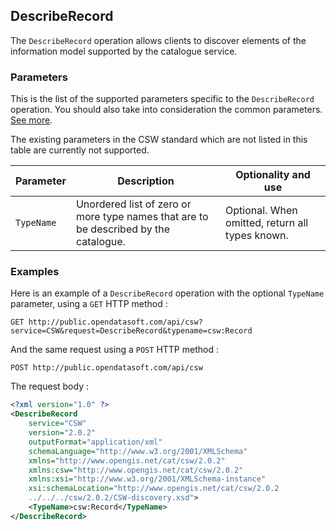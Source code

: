 ## DescribeRecord

The `DescribeRecord` operation allows clients to discover elements of the information model supported by the
catalogue service.

### Parameters

This is the list of the supported parameters specific to the `DescribeRecord` operation. You should also take into
consideration the common parameters. [See more](parameters).

The existing parameters in the CSW standard which are not listed in this table are currently not supported.

Parameter | Description | Optionality and use
--------- | ----------- | -------------------
`TypeName` | Unordered list of zero or more type names that are to be described by the catalogue. | Optional. When omitted, return all types known.

### Examples

Here is an example of a `DescribeRecord` operation with the optional `TypeName` parameter, using a `GET` HTTP method :

```http
GET http://public.opendatasoft.com/api/csw?service=CSW&request=DescribeRecord&typename=csw:Record
```

And the same request using a `POST` HTTP method :

```http
POST http://public.opendatasoft.com/api/csw
```

The request body :

```xml
<?xml version="1.0" ?>
<DescribeRecord
    service="CSW"
    version="2.0.2"
    outputFormat="application/xml"
    schemaLanguage="http://www.w3.org/2001/XMLSchema"
    xmlns="http://www.opengis.net/cat/csw/2.0.2"
    xmlns:csw="http://www.opengis.net/cat/csw/2.0.2"
    xmlns:xsi="http://www.w3.org/2001/XMLSchema-instance"
    xsi:schemaLocation="http://www.opengis.net/cat/csw/2.0.2
    ../../../csw/2.0.2/CSW-discovery.xsd">
    <TypeName>csw:Record</TypeName>
</DescribeRecord>
```
